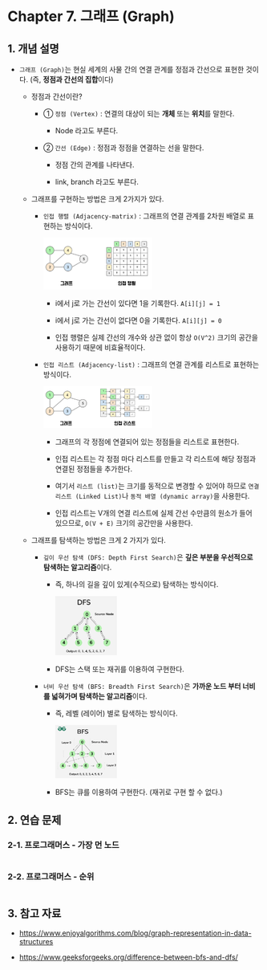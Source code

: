 # Chapter 7. 그래프 (Graph)

## 1. 개념 설명

* `그래프 (Graph)`는 현실 세계의 사물 간의 연결 관계를 정점과 간선으로 표현한 것이다. (즉, **정점과 간선의 집합**이다)

    * 정점과 간선이란?
    
        * ① `정점 (Vertex)` : 연결의 대상이 되는 **개체** 또는 **위치**를 말한다.
    
            * Node 라고도 부른다.
    
        * ② `간선 (Edge)` : 정점과 정점을 연결하는 선을 말한다.
    
            * 정점 간의 관계를 나타낸다.
    
            * link, branch 라고도 부른다.
    
    * 그래프를 구현하는 방법은 크게 2가지가 있다.
        
        * `인접 행렬 (Adjacency-matrix)` : 그래프의 연결 관계를 2차원 배열로 표현하는 방식이다.
        
            <img src="./images/1.png" width="50%" height="50%">
    
            * i에서 j로 가는 간선이 있다면 1을 기록한다. `A[i][j] = 1`
    
            * i에서 j로 가는 간선이 없다면 0을 기록한다. `A[i][j] = 0`

            * 인접 행렬은 실제 간선의 개수와 상관 없이 항상 `O(V^2)` 크기의 공간을 사용하기 때문에 비효율적이다.    

        * `인접 리스트 (Adjacency-list)` : 그래프의 연결 관계를 리스트로 표현하는 방식이다.
    
            <img src="./images/2.png" width="50%" height="50%">
    
            * 그래프의 각 정점에 연결되어 있는 정점들을 리스트로 표현한다.
        
            * 인접 리스트는 각 정점 마다 리스트를 만들고 각 리스트에 해당 정점과 연결된 정점들을 추가한다.
    
            * 여기서 `리스트 (list)`는 크기를 동적으로 변경할 수 있어야 하므로 `연결 리스트 (Linked List)`나 `동적 배열 (dynamic array)`을 사용한다.

            * 인접 리스트는 V개의 연결 리스트에 실제 간선 수만큼의 원소가 들어 있으므로, `O(V + E)` 크기의 공간만을 사용한다.    

    * 그래프를 탐색하는 방법은 크게 2 가지가 있다.
    
        * `깊이 우선 탐색 (DFS: Depth First Search)`은 **깊은 부분을 우선적으로 탐색하는 알고리즘**이다.
    
            * 즉, 하나의 길을 깊이 있게(수직으로) 탐색하는 방식이다.
    
                <img src="./images/3.png" width="30%" height="30%">
    
            * DFS는 스택 또는 재귀를 이용하여 구현한다.
    
        * `너비 우선 탐색 (BFS: Breadth First Search)`은 **가까운 노드 부터 너비를 넓혀가며 탐색하는 알고리즘**이다.
    
            * 즉, 레벨 (레이어) 별로 탐색하는 방식이다.
    
                <img src="./images/4.png" width="30%" height="30%">    
    
            * BFS는 큐를 이용하여 구현한다. (재귀로 구현 할 수 없다.)

## 2. 연습 문제

### 2-1. 프로그래머스 - 가장 먼 노드

```java

```

### 2-2. 프로그래머스 - 순위

```java

```

## 3. 참고 자료

* https://www.enjoyalgorithms.com/blog/graph-representation-in-data-structures

* https://www.geeksforgeeks.org/difference-between-bfs-and-dfs/

